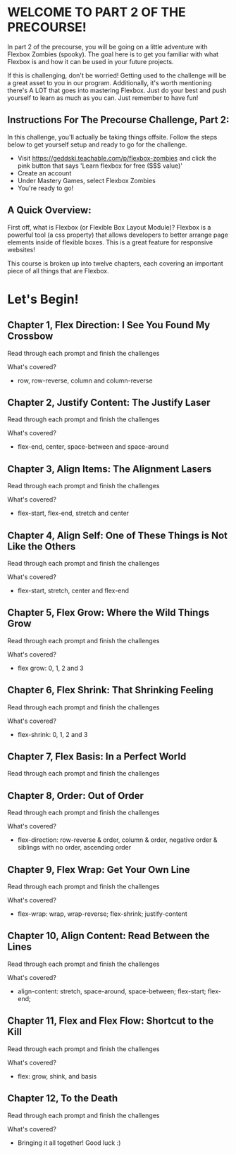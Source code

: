 # WELCOME TO PART 2 OF THE PRECOURSE!

In part 2 of the precourse, you will be going on a little adventure with Flexbox Zombies (spooky). The goal here is to get you familiar with what Flexbox is and how it can be used in your future projects. 

If this is challenging, don't be worried! Getting used to the challenge will be a great asset to you in our program. Additionally, it's worth mentioning there's A LOT that goes into mastering Flexbox. Just do your best and push yourself to learn as much as you can. Just remember to have fun!

## Instructions For The Precourse Challenge, Part 2:

In this challenge, you'll actually be taking things offsite. Follow the steps below to get yourself setup and ready to go for the challenge. 

- Visit https://geddski.teachable.com/p/flexbox-zombies and click the pink button that says 'Learn flexbox for free ($$$ value)'
- Create an account 
- Under Mastery Games, select Flexbox Zombies
- You're ready to go!

## A Quick Overview:

First off, what is Flexbox (or Flexible Box Layout Module)? Flexbox is a powerful tool (a css property) that allows developers to better arrange page elements inside of flexible boxes. This is a great feature for responsive websites!

This course is broken up into twelve chapters, each covering an important piece of all things that are Flexbox.

# Let's Begin!

## Chapter 1, Flex Direction: I See You Found My Crossbow

Read through each prompt and finish the challenges

What's covered? 
- row, row-reverse, column and column-reverse

## Chapter 2, Justify Content: The Justify Laser

Read through each prompt and finish the challenges

What's covered? 
- flex-end, center, space-between and space-around

## Chapter 3, Align Items: The Alignment Lasers

Read through each prompt and finish the challenges

What's covered? 
- flex-start, flex-end, stretch and center 

## Chapter 4, Align Self: One of These Things is Not Like the Others

Read through each prompt and finish the challenges

What's covered? 
- flex-start, stretch, center and flex-end

## Chapter 5, Flex Grow: Where the Wild Things Grow

Read through each prompt and finish the challenges

What's covered? 
- flex grow: 0, 1, 2 and 3

## Chapter 6, Flex Shrink: That Shrinking Feeling

Read through each prompt and finish the challenges

What's covered? 
- flex-shrink: 0, 1, 2 and 3

## Chapter 7, Flex Basis: In a Perfect World

Read through each prompt and finish the challenges

## Chapter 8, Order: Out of Order

Read through each prompt and finish the challenges

What's covered? 
- flex-direction: row-reverse & order, column & order, negative order & siblings with no order, ascending order

## Chapter 9, Flex Wrap: Get Your Own Line

Read through each prompt and finish the challenges

What's covered? 
- flex-wrap: wrap, wrap-reverse; flex-shrink; justify-content

## Chapter 10, Align Content: Read Between the Lines

Read through each prompt and finish the challenges

What's covered? 
- align-content: stretch, space-around, space-between; flex-start; flex-end; 


## Chapter 11, Flex and Flex Flow: Shortcut to the Kill

Read through each prompt and finish the challenges

What's covered? 
- flex: grow, shink, and basis

## Chapter 12, To the Death
Read through each prompt and finish the challenges

What's covered? 
- Bringing it all together! Good luck :) 












